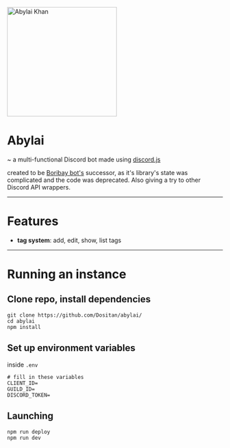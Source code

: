 <img src="https://el.kz/upload/medialibrary/adc/adc121fa8173ba3898ecd2600ad5f7f5.jpg" alt="Abylai Khan" width="256px" />

# Abylai
~ a multi-functional Discord bot made using [discord.js](https://discord.js.org)

created to be [Boribay bot's](https://github.com/Dositan/Boribay) successor, as it's library's state was complicated and the code was deprecated. Also giving a try to other Discord API wrappers.

---

# Features
- **tag system**: add, edit, show, list tags

---

# Running an instance
## Clone repo, install dependencies
    git clone https://github.com/Dositan/abylai/
    cd abylai
    npm install

## Set up environment variables
inside `.env`

    # fill in these variables
    CLIENT_ID=
    GUILD_ID=
    DISCORD_TOKEN=

## Launching

    npm run deploy
    npm run dev